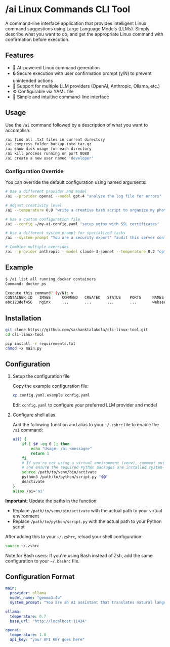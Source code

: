 # /ai Linux Commands CLI Tool

A command-line interface application that provides intelligent Linux command suggestions using Large Language Models (LLMs). Simply describe what you want to do, and get the appropriate Linux command with confirmation before execution.

## Features
* 🤖 AI-powered Linux command generation
* 🔒 Secure execution with user confirmation prompt (y/N) to prevent unintended actions
* 🔧 Support for multiple LLM providers (OpenAI, Anthropic, Ollama, etc.)
* ⚙️ Configurable via YAML file
* 🚀 Simple and intuitive command-line interface

## Usage
Use the `/ai` command followed by a description of what you want to accomplish:
```bash
/ai find all .txt files in current directory
/ai compress folder backup into tar.gz
/ai show disk usage for each directory
/ai kill process running on port 8080
/ai create a new user named 'developer'
```

### Configuration Override
You can override the default configuration using named arguments:

```bash
# Use a different provider and model
/ai --provider openai --model gpt-4 "analyze the log file for errors"

# Adjust creativity level
/ai --temperature 0.8 "write a creative bash script to organize my photos"

# Use a custom configuration file
/ai --config ~/my-ai-config.yaml "setup nginx with SSL certificates"

# Use a different system prompt for specialized tasks
/ai --system-prompt "You are a security expert" "audit this server configuration"

# Combine multiple overrides
/ai --provider anthropic --model claude-3-sonnet --temperature 0.2 "optimize this database query"
```

## Example
```bash
$ /ai list all running docker containers
Command: docker ps

Execute this command? (y/N): y
CONTAINER ID   IMAGE     COMMAND   CREATED   STATUS    PORTS     NAMES
abc123def456   nginx     ...       ...       ...       ...       webserver
```


## Installation
```bash
git clone https://github.com/sashanktalakola/cli-linux-tool.git
cd cli-linux-tool

pip install -r requirements.txt
chmod +x main.py
```

## Configuration
1. Setup the configuration file

    Copy the example configuration file:
    ```bash
    cp config.yaml.example config.yaml
    ```
    Edit `config.yaml` to configure your preferred LLM provider and model

2. Configure shell alias

    Add the following function and alias to your `~/.zshrc` file to enable the `/ai` command:

    ```bash
    ai() {
        if [ $# -eq 0 ]; then
            echo "Usage: /ai <message>"
            return 1
        fi
        # If you're not using a virtual environment (venv), comment out the `source` and `deactivate` lines below,
        # and ensure the required Python packages are installed system-wide (e.g., via pip).
        source /path/to/venv/bin/activate
        python3 /path/to/python/script.py "$@"
        deactivate
    }
    alias /ai='ai'
    ```

**Important**: Update the paths in the function:
* Replace `/path/to/venv/bin/activate` with the actual path to your virtual environment
* Replace `/path/to/python/script.py` with the actual path to your Python script

After adding this to your `~/.zshrc`, reload your shell configuration:
```bash
source ~/.zshrc
```

Note for Bash users: If you're using Bash instead of Zsh, add the same configuration to your `~/.bashrc` file.

## Configuration Format
```yaml
main:
  provider: ollama
  model_name: "gemma3:4b"
  system_prompt: "You are an AI assistant that translates natural language descriptions into appropriate Linux/Unix commands. Respond ONLY with the command itself - no explanations, no markdown formatting. For example, if asked 'list all files', respond only with 'ls'."

ollama:
  temperature: 0.7
  base_url: "http://localhost:11434"

openai:
  temperature: 1.0
  api_key: "your API KEY goes here"
```